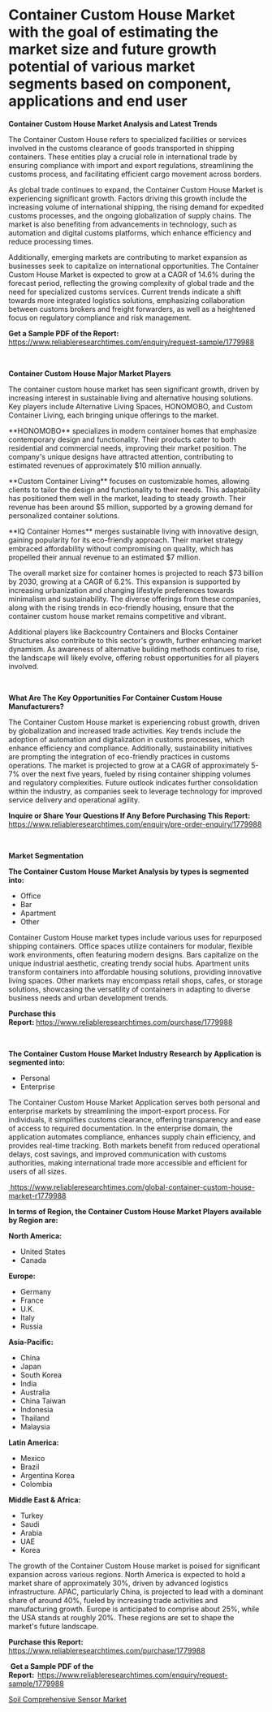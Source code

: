 <p><h1>Container Custom House Market with the goal of estimating the market size and future growth potential of various market segments based on component, applications and end user</h1></p><p><strong>Container Custom House Market Analysis and Latest Trends</strong></p>
<p><p>The Container Custom House refers to specialized facilities or services involved in the customs clearance of goods transported in shipping containers. These entities play a crucial role in international trade by ensuring compliance with import and export regulations, streamlining the customs process, and facilitating efficient cargo movement across borders. </p><p>As global trade continues to expand, the Container Custom House Market is experiencing significant growth. Factors driving this growth include the increasing volume of international shipping, the rising demand for expedited customs processes, and the ongoing globalization of supply chains. The market is also benefiting from advancements in technology, such as automation and digital customs platforms, which enhance efficiency and reduce processing times.</p><p>Additionally, emerging markets are contributing to market expansion as businesses seek to capitalize on international opportunities. The Container Custom House Market is expected to grow at a CAGR of 14.6% during the forecast period, reflecting the growing complexity of global trade and the need for specialized customs services. Current trends indicate a shift towards more integrated logistics solutions, emphasizing collaboration between customs brokers and freight forwarders, as well as a heightened focus on regulatory compliance and risk management.</p></p>
<p><strong>Get a Sample PDF of the Report:&nbsp;</strong> <a href="https://www.reliableresearchtimes.com/enquiry/request-sample/1779988?utm_campaign=3183&utm_medium=2&utm_source=Github&utm_content=ia&utm_term=25032025&utm_id=container-custom-house">https://www.reliableresearchtimes.com/enquiry/request-sample/1779988</a></p>
<p>&nbsp;</p>
<p><strong>Container Custom House Major Market Players</strong></p>
<p><p>The container custom house market has seen significant growth, driven by increasing interest in sustainable living and alternative housing solutions. Key players include Alternative Living Spaces, HONOMOBO, and Custom Container Living, each bringing unique offerings to the market.</p><p>**HONOMOBO** specializes in modern container homes that emphasize contemporary design and functionality. Their products cater to both residential and commercial needs, improving their market position. The company's unique designs have attracted attention, contributing to estimated revenues of approximately $10 million annually.</p><p>**Custom Container Living** focuses on customizable homes, allowing clients to tailor the design and functionality to their needs. This adaptability has positioned them well in the market, leading to steady growth. Their revenue has been around $5 million, supported by a growing demand for personalized container solutions.</p><p>**IQ Container Homes** merges sustainable living with innovative design, gaining popularity for its eco-friendly approach. Their market strategy embraced affordability without compromising on quality, which has propelled their annual revenue to an estimated $7 million.</p><p>The overall market size for container homes is projected to reach $73 billion by 2030, growing at a CAGR of 6.2%. This expansion is supported by increasing urbanization and changing lifestyle preferences towards minimalism and sustainability. The diverse offerings from these companies, along with the rising trends in eco-friendly housing, ensure that the container custom house market remains competitive and vibrant.</p><p>Additional players like Backcountry Containers and Blocks Container Structures also contribute to this sector's growth, further enhancing market dynamism. As awareness of alternative building methods continues to rise, the landscape will likely evolve, offering robust opportunities for all players involved.</p></p>
<p>&nbsp;</p>
<p><strong>What Are The Key Opportunities For Container Custom House Manufacturers?</strong></p>
<p><p>The Container Custom House market is experiencing robust growth, driven by globalization and increased trade activities. Key trends include the adoption of automation and digitalization in customs processes, which enhance efficiency and compliance. Additionally, sustainability initiatives are prompting the integration of eco-friendly practices in customs operations. The market is projected to grow at a CAGR of approximately 5-7% over the next five years, fueled by rising container shipping volumes and regulatory complexities. Future outlook indicates further consolidation within the industry, as companies seek to leverage technology for improved service delivery and operational agility.</p></p>
<p><strong>Inquire or Share Your Questions If Any Before Purchasing This Report:</strong> <a href="https://www.reliableresearchtimes.com/enquiry/pre-order-enquiry/1779988?utm_campaign=3183&utm_medium=2&utm_source=Github&utm_content=ia&utm_term=25032025&utm_id=container-custom-house">https://www.reliableresearchtimes.com/enquiry/pre-order-enquiry/1779988</a></p>
<p>&nbsp;</p>
<p><strong>Market Segmentation</strong></p>
<p><strong>The Container Custom House Market Analysis by types is segmented into:</strong></p>
<p><ul><li>Office</li><li>Bar</li><li>Apartment</li><li>Other</li></ul></p>
<p><p>Container Custom House market types include various uses for repurposed shipping containers. Office spaces utilize containers for modular, flexible work environments, often featuring modern designs. Bars capitalize on the unique industrial aesthetic, creating trendy social hubs. Apartment units transform containers into affordable housing solutions, providing innovative living spaces. Other markets may encompass retail shops, cafes, or storage solutions, showcasing the versatility of containers in adapting to diverse business needs and urban development trends.</p></p>
<p><strong>Purchase this Report:&nbsp;</strong><a href="https://www.reliableresearchtimes.com/purchase/1779988?utm_campaign=3183&utm_medium=2&utm_source=Github&utm_content=ia&utm_term=25032025&utm_id=container-custom-house">https://www.reliableresearchtimes.com/purchase/1779988</a></p>
<p>&nbsp;</p>
<p><strong>The Container Custom House Market Industry Research by Application is segmented into:</strong></p>
<p><ul><li>Personal</li><li>Enterprise</li></ul></p>
<p><p>The Container Custom House Market Application serves both personal and enterprise markets by streamlining the import-export process. For individuals, it simplifies customs clearance, offering transparency and ease of access to required documentation. In the enterprise domain, the application automates compliance, enhances supply chain efficiency, and provides real-time tracking. Both markets benefit from reduced operational delays, cost savings, and improved communication with customs authorities, making international trade more accessible and efficient for users of all sizes.</p></p>
<p><a href="https://www.reliableresearchtimes.com/global-container-custom-house-market-r1779988?utm_campaign=3183&utm_medium=2&utm_source=Github&utm_content=ia&utm_term=25032025&utm_id=container-custom-house">&nbsp;https://www.reliableresearchtimes.com/global-container-custom-house-market-r1779988</a></p>
<p><strong>In terms of Region, the Container Custom House Market Players available by Region are:</strong></p>
<p>
    <p> <strong> North America: </strong>
        <ul>
            <li>United States</li>
            <li>Canada</li>
        </ul>
        </p> 
    <p> <strong> Europe: </strong>
        <ul>
            <li>Germany</li>
            <li>France</li>
            <li>U.K.</li>
            <li>Italy</li>
            <li>Russia</li>
        </ul>
        </p> 
    <p> <strong> Asia-Pacific: </strong>
        <ul>
            <li>China</li>
            <li>Japan</li>
            <li>South Korea</li>
            <li>India</li>
            <li>Australia</li>
            <li>China Taiwan</li>
            <li>Indonesia</li>
            <li>Thailand</li>
            <li>Malaysia</li>
        </ul>
        </p> 
    <p> <strong> Latin America: </strong>
        <ul>
            <li>Mexico</li>
            <li>Brazil</li>
            <li>Argentina Korea</li>
            <li>Colombia</li>
        </ul>
        </p> 
    <p> <strong> Middle East & Africa: </strong>
        <ul>
            <li>Turkey</li>
            <li>Saudi</li>
            <li>Arabia</li>
            <li>UAE</li>
            <li>Korea</li>
        </ul>
    </p>
    </p>
<p><p>The growth of the Container Custom House market is poised for significant expansion across various regions. North America is expected to hold a market share of approximately 30%, driven by advanced logistics infrastructure. APAC, particularly China, is projected to lead with a dominant share of around 40%, fueled by increasing trade activities and manufacturing growth. Europe is anticipated to comprise about 25%, while the USA stands at roughly 20%. These regions are set to shape the market's future landscape.</p></p>
<p><strong>Purchase this Report: </strong><a href="https://www.reliableresearchtimes.com/purchase/1779988?utm_campaign=3183&utm_medium=2&utm_source=Github&utm_content=ia&utm_term=25032025&utm_id=container-custom-house">https://www.reliableresearchtimes.com/purchase/1779988</a></p>
<p>&nbsp;<strong>Get a Sample PDF of the Report:&nbsp;&nbsp;</strong><a href="https://www.reliableresearchtimes.com/enquiry/request-sample/1779988?utm_campaign=3183&utm_medium=2&utm_source=Github&utm_content=ia&utm_term=25032025&utm_id=container-custom-house">https://www.reliableresearchtimes.com/enquiry/request-sample/1779988</a></p>
<p><strong></strong></p>
<p><p><a href="https://github.com/wynonachirei9/Market-Research-Report-List-1/blob/main/soil-comprehensive-sensor-market.md?utm_campaign=3183&utm_medium=2&utm_source=Github&utm_content=ia&utm_term=25032025&utm_id=container-custom-house">Soil Comprehensive Sensor Market</a></p></p>